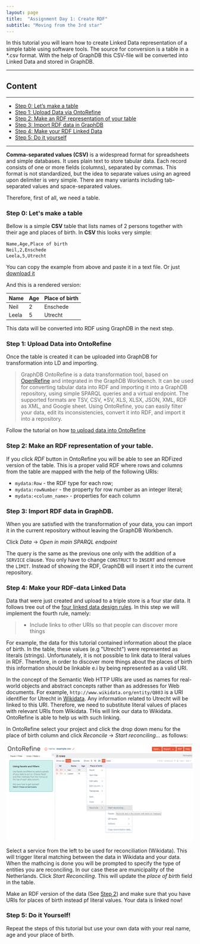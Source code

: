 ```yaml
---
layout: page
title:  "Assignment Day 1: Create RDF"
subtitle: "Moving from the 3rd star"
---
```


In this tutorial you will learn how to create Linked Data representation of a 
simple table using software tools.
The source for conversion is a table in a *.csv format. With the help of GraphDB this CSV-file 
will be converted into Linked Data and stored in GraphDB.

--------------

## Content
---
- [Step 0: Let’s make a table](#step0)
- [Step 1: Upload Data via OntoRefine](#step1)
- [Step 2: Make an RDF representation of your table](#step2)
- [Step 3: Import RDF data in GraphDB](#step3)
- [Step 4: Make your RDF Linked Data](#step4)
- [Step 5: Do it yourself](#step5)
---------------

**Comma-separated values (CSV)** is a widespread format for spreadsheets and simple databases.
It uses plain text to store tabular data. Each record consists of one or more fields (columns),
separated by commas. This format is not standardized, but the idea to separate values using an agreed
upon delimiter is very simple. There are many variants including tab-separated values and
space-separated values.

Therefore, first of all, we need a table.

### Step 0: Let's make a table <a name="step0"></a>

Bellow is a simple **CSV** table that lists names of 2 persons together with their age and places of birth.
In **CSV** this looks very simple:

```csv
Name,Age,Place of birth
Neil,2,Enschede
Leela,5,Utrecht
```

You can copy the example from above and paste it in a text file. 
Or just [download it](https://1drv.ms/u/s!Ah2_2X7uyAX5iNhG5jxgU27tPh19Bw)

And this is a rendered version:

| Name | Age | Place of birth |
| ---- | --- | -------------- |
| Neil | 2 | Enschede |
| Leela | 5 | Utrecht |

This data will be converted into RDF using GraphDB in the next step.
 
### Step 1: Upload Data into OntoRefine <a name="step1"></a>

Once the table is created it can be uploaded into GraphDB for transformation into LD and importing. 

>GraphDB OntoRefine is a data transformation tool, based on [OpenRefine](http://openrefine.org/) and integrated in the 
GraphDB Workbench. It can be used for converting tabular data into RDF and importing it 
into a GraphDB repository, using simple SPARQL queries and a virtual endpoint. 
The supported formats are TSV, CSV, *SV, XLS, XLSX, JSON, XML, RDF as XML, 
and Google sheet. Using OntoRefine, you can easily filter your data, edit its 
inconsistencies, convert it into RDF, and import it into a repository.

Follow the tutorial on how [to upload data into OntoRefine](http://graphdb.ontotext.com/documentation/8.9/free/loading-data-using-ontorefine.html#what-s-in-this-document) 

### Step 2: Make an RDF representation of your table.  <a name="step2"></a>
If you click *RDF* button in OntoRefine you will be able to see an RDFized version of the table. This is a proper 
valid RDF where rows and columns from the table are mapped with the help of the following URIs:

- `mydata:Row` - the RDF type for each row;
- `mydata:rowNumber` - the property for row number as an integer literal;
- `mydata:<column_name>` - properties for each column

### Step 3: Import RDF data in GraphDB.  <a name="step3"></a> 
When you are satisfied with the transformation of your data, you can import it in 
the current repository without leaving the GraphDB Workbench. 

Click *Data* -> *Open in main SPARQL endpoint*

The query is the same as the previous one only with the addition of a `SERVICE` clause. 
You only have to change `CONSTRUCT` to `INSERT` and remove the `LIMIT`. Instead of showing the RDF,
 GraphDB will insert it into the current repository.

### Step 4: Make your RDF-data Linked Data <a name="step4"></a>
Data that were just created and upload to a triple store is a four star data. 
It follows tree out of the [four linked data design rules](https://www.w3.org/DesignIssues/LinkedData.html).
In this step we will implement the fourth rule, namely:

> - Include links to other URIs so that people can discover more things

For example, the data for this tutorial contained information about the place of birth. 
In the table, these values (e.g "Utrecht") were represented as literals (strings). Unfortunately, 
it is not possible to link data to literal values in RDF. Therefore, in order to discover more things about
 the places of birth this information should be linkable e.i by being represented as a valid URI.
 
 In the concept of the Semantic Web HTTP URIs are used as names for real-world objects and abstract concepts
 rather than as addresses for Web documents. For example, `http://www.wikidata.org/entity/Q803` is a URI identifier for Utrecht 
 in [Wikidata](https://www.wikidata.org/wiki/Wikidata:Main_Page). Any information related to Utrecht will be linked to this URI. 
 Therefore, we need to substitute literal values of places with relevant URIs from Wikidata. THis will link our data to Wikidata. 
 OntoRefine is able to help us with such linking. 
 
 In OntoRefine select your project and click the drop down menu for the place of birth column and 
 click *Reconcile* -> *Start reconciling...* as follows: 
 
 <img src="recon.png" alt="reconciliation">
 
 Select a service from the left to be used for reconciliation (Wikidata). This will trigger 
 literal matching between the data in Wikidata and your data. When the mathcing is done you will be 
 prompted to specify the type of entities you are reconciling. In our case these are municipality of the Netherlands.
 Click *Start Reconciling*. This will update the *place of birth* field in the table. 
 
Make an RDF version of the data (See [Step 2](#step2)) and make sure that you have URIs for places 
of birth instead pf literal values. Your data is linked now!

### Step 5: Do it Yourself! <a name="step5"></a>
Repeat the steps of this tutorial but use your own data with your real name, age and your place of birth. 







